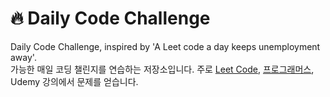 # 🔥 Daily Code Challenge
Daily Code Challenge, inspired by 'A Leet code a day keeps unemployment away'.  
가능한 매일 코딩 챌린지를 연습하는 저장소입니다. 주로 [Leet Code](https://leetcode.com/), [프로그래머스](https://programmers.co.kr/learn/challenges?tab=all_challenges), Udemy 강의에서 문제를 얻습니다. 
